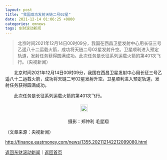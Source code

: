 ```yaml
---
layout: post
title: "我国成功发射天链二号02星"
date: 2021-12-14 01:06:25 +0800
categories: emnews
tags: 东财滚动新闻
---
```

> 北京时间2021年12月14日00时09分，我国在西昌卫星发射中心用长征三号乙遥八十二运载火箭，成功将天链二号02星发射升空。卫星顺利进入预定轨道，发射任务获得圆满成功。此次任务是长征系列运载火箭的第401次飞行。（央视新闻）

<p>　　北京时间2021年12月14日00时09分，我国在西昌卫星发射中心用长征三号乙遥八十二运载火箭，成功将天链二号02星发射升空。卫星顺利进入预定轨道，发射任务获得圆满成功。</p><p>　　此次任务是长征系列运载火箭的第401次飞行。</p><center><img src="https://dfscdn.dfcfw.com/download/D25637894940514466963.jpg" style="border:#d1d1d1 1px solid;padding:3px;margin:5px 0;" /></center><p style="text-align:center;">　　摄影：郑仲利 毛星翔</p><p class="em_media">（文章来源：央视新闻）</p>

<http://finance.eastmoney.com/news/1355,202112142212099080.html>

[返回东财滚动新闻](//finews.withounder.com/emnews/)｜[返回首页](//finews.withounder.com/)